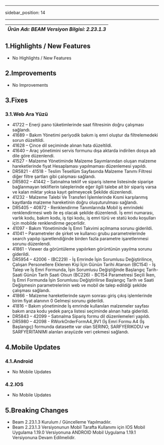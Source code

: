 ﻿---

sidebar_position: 14

---
| ***Ürün Adı: BEAM   Versiyon Bilgisi: 2.23.1.3*** |
|-----------------------------------------------|


## 1.Highlights / New Features

-	No Highlights / New Features


## 2.Improvements

-	No Improvements


## 3.Fixes

### 3.1.Web Ara Yüzü

-	41722 – Enerji pano tüketimlerinde saat filtresinin doğru çalışması sağlandı.
-	41689 – Bakım Yönetimi periyodik bakım iş emri oluştur da filtrelemedeki sorun düzeltildi.
-	41628 – Çince dil seçiminde alınan hata düzeltildi.
-	41640 – Araç yönetimini servis formunu dışa aktarda indirilen dosya adı dile göre düzenlendi.
-	41527 - Malzeme Yönetiminde Malzeme Sayımlarından oluşan malzeme hareketlerinde fiyat
    Hesaplaması yapılmaması düzenlemesi yapıldı.
-	DR5821 - 41518 - Teslim Tesellüm Sayfasında Malzeme Tanımı Filtresi diğer filtre şartları gibi çalışması sağlandı.
-	DR5802 – 41442 – Satınalma teklif ve sipariş isteme listesinde siparişe bağlanmayan tekliflerin taleplerinde eğer ilgili talebe ait bir sipariş varsa ve kalan miktar yoksa kayıt gelmeyecek
    Şekilde düzenlendi.
-	41232 - Malzeme Talebi Ve Transferi İşlemlerinde Kısmi karşılanmış kayıtlarda malzeme hareketinin doğru oluşuturulması sağlandı.
-	DR5405 – 40872 - Renklendirme Tanımlarında Mobil iş emrindeki renklendirmesi web ile eş olacak şekilde düzenlendi. İş emri numarası, varlık kodu, bakım kodu, iş tipi kodu, iş emri türü ve statü kodu koşulları için mobilde renklendirme geçerlidir.
-	41097 - Bakım Yönetiminde İş Emri Takvimi açılmama sorunu giderildi.
-	41041 – Parametreler de şirket ve kullanıcı grubu parametrelerinde search yapılıp işaretlendiğinde birden fazla parametre işaretlenmesi sorunu düzenlendi.
-	41861 - Viewer da görüntüleme yapılırken görüntünün yayılma sorunu giderildi.
-	DR5954 – 42006 - (BC229) - İş Emrinde İşin Sorumlusu Değiştirilince, Çalışan Personellere
    Eklenen Kişi İçin Günün Tarihi Atansın (BC154) - İş Talep ve İş Emri Formunda, İşin Sorumlusu Değiştiğinde Başlangıç Tarih-Saati Günün Tarih Saati Olsun (BC226) - BC154 Parametresi Seçili İken, İş Emri Formunda İşin Sorumlusu Değiştirilirse Başlangıç Tarih ve Saati Değişmesin parametrelerinin web ve mobil de talep edildiği şekilde çalışması sağlandı.
-	41866 - Malzeme hareketlerinde sayım sonrası giriş çıkış işlemlerinde birim fiyat alanının 0
    Gelmesi sorunu giderildi.
-	41816 – Bakım yönetiminde İş emrinde kullanılan malzemeler sayfası bakım arıza kodu yedek parça listesi seçiminde alınan hata giderildi.
-	DR5843 – 42099 – Satınalma Sipariş formu dil düzenlemeleri yapıldı.
-	DR5980 – 42098 - RWorkOrderFormA4_9V1 (İş Emri Formu A4 (İş Başlangıç) formunda datasette var olan SERINO, SARFYERIKODU ve SARFYERITANIMI alanları arayüzde veri çekmesi sağlandı.


## 4.Mobile Updates

### 4.1.Android

-	No Mobile Updates


### 4.2.IOS

-	No Mobile Updates


## 5.Breaking Changes

-	Beam 2.23.1.3 Kurulum / Güncelleme Yapılmadılır.
-	Beam 2.23.1.3 Versiyonunun Mobil Tarafta Kullanımı için IOS Mobil Uygulama 1.19.0 Versiyonuna ANDROID Mobil Uygulama 1.19.1 Versiyonuna Devam Edilmelidir.